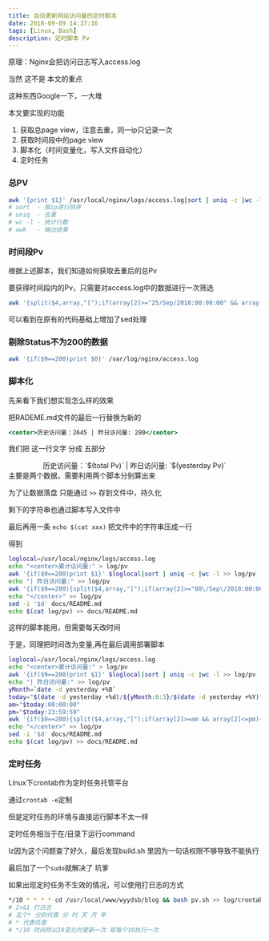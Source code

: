 ```yaml
---
title: 自动更新网站访问量的定时脚本
date: 2018-09-09 14:37:16
tags: [Linux, Bash]
description: 定时脚本 Pv
---
```


原理：Nginx会把访问日志写入access.log

当然 这不是 本文的重点

这种东西Google一下，一大堆

本文要实现的功能
1. 获取总page view，注意去重，同一ip只记录一次
2. 获取时间段中的page view
3. 脚本化（时间变量化，写入文件自动化）
4. 定时任务

### 总PV

```bash
awk '{print $1}' /usr/local/nginx/logs/access.log|sort | uniq -c |wc -l >> pv
# sort  - 按ip进行排序
# uniq  - 去重
# wc -l - 统计行数
# awk   - 输出结果
```

### 时间段Pv

根据上述脚本，我们知道如何获取去重后的总Pv

要获得时间段内的Pv，只需要对access.log中的数据进行一次筛选

```bash
awk '{split($4,array,"[");if(array[2]>="25/Sep/2018:00:00:00" && array[2]<="25/Sep/2018:23:59:59"){print $1}}' /usr/local/nginx/logs/access.log|sort | uniq -c | wc -l
```

可以看到在原有的代码基础上增加了sed处理

### 剔除Status不为200的数据

```bash
awk '{if($9==200)print $0}' /var/log/nginx/access.log
```

### 脚本化

先来看下我们想实现怎么样的效果

把RADEME.md文件的最后一行替换为新的
```jsx
<center>历史访问量：2645 | 昨日访问量: 280</center>
```
我们把 这一行文字 分成 五部分
<center>历史访问量：`$(total Pv)` | 昨日访问量: `$(yesterday Pv)`</center>
主要是两个数据，需要利用两个脚本分别算出来

为了让数据落盘
只能通过 `>>` 存到文件中，持久化

剩下的字符串也通过脚本写入文件中

最后再用一条 `echo $(cat xxx)`
把文件中的字符串压成一行

得到
```bash
loglocal=/usr/local/nginx/logs/access.log
echo "<center>累计访问量:" > log/pv
awk '{if($9==200)print $1}' $loglocal|sort | uniq -c |wc -l >> log/pv
echo "| 昨日访问量:" >> log/pv
awk '{if($9==200){split($4,array,"[");if(array[2]>="08\/Sep\/2018:00:00:00" && array[2]<="08\/Sep\/2018:23:59:59"){print $1}}}' $loglocal|sort | uniq -c | wc -l >> log/pv
echo "</center>" >> log/pv
sed -i '$d' docs/README.md
echo $(cat log/pv) >> docs/README.md
```

这样的脚本能用，但需要每天改时间

于是，同理把时间改为变量,再在最后调用部署脚本

```bash
loglocal=/usr/local/nginx/logs/access.log
echo "<center>累计访问量:" > log/pv
awk '{if($9==200)print $1}' $loglocal|sort | uniq -c |wc -l >> log/pv
echo "| 昨日访问量:" >> log/pv
yMonth=`date -d yesterday +%B`
today="$(date -d yesterday +%d)/${yMonth:0:3}/$(date -d yesterday +%Y)"
am="$today:00:00:00"
pm="$today:23:59:59"
awk '{if($9==200){split($4,array,"[");if(array[2]>=am && array[2]<=pm){print $1}}}' am="$am" pm="$pm" $loglocal|sort | uniq -c | wc -l >> log/pv
echo "</center>" >> log/pv
sed -i '$d' docs/README.md
echo $(cat log/pv) >> docs/README.md
```

### 定时任务

Linux下crontab作为定时任务托管平台

通过`crontab -e`定制

但是定时任务的环境与直接运行脚本不太一样

定时任务相当于在/目录下运行command

lz因为这个问题查了好久，最后发现build.sh 里因为一句话权限不够导致不能执行

最后加了一个`sudo`就解决了 坑爹

如果出现定时任务不生效的情况，可以使用打日志的方式

```bash
*/10 * * * * cd /usr/local/www/wyydsb/blog && bash pv.sh >> log/crontab.log 2>&1
# 2>&1 打日志
# 五个* 分别代表 分 时 天 月 年
# * 代表任意
# */10 时间除以10变化时更新一次 即每个10执行一次
```
